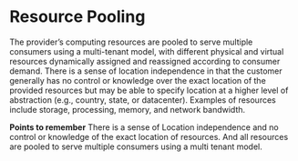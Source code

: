 # Resource Pooling
The provider’s computing resources are pooled to serve multiple consumers using a multi-tenant model, with different physical and virtual resources dynamically assigned and reassigned according to consumer demand. There is a sense of location independence in that the customer generally has no control or knowledge over the exact location of the provided resources but may be able to specify location at a higher level of abstraction (e.g., country, state, or datacenter).
Examples of resources include storage, processing, memory, and network bandwidth.

**Points to remember**
There is  a sense of Location independence and no control or knowledge of the exact location of resources. And all resources are pooled to serve multiple consumers using a multi tenant model.